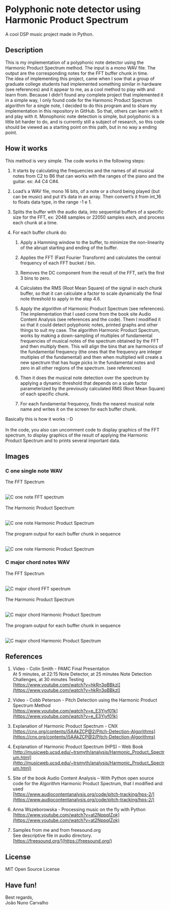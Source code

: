 # Polyphonic note detector using Harmonic Product Spectrum
A cool DSP music project made in Python.


## Description
This is my implementation of a polyphonic note detector using the Harmonic Product Spectrum method. The input is a mono WAV file. The output are the corresponding notes for the FFT buffer chunk in time. <br>
The idea of implementing this project, came when I sow that a group of graduate college students had implemented something similar in hardware (see references) and it appear to me, as a cool method to play with and learn from. Because I didn’t found any complete project that implemented it in a simple way, I only found code for the Harmonic Product Spectrum algorithm for a single note, I decided to do this program and to share my implementation in this repository in GitHub. So that, others can learn with it and play with it. Monophonic note detection is simple, but polyphonic is a little bit harder to do, and is currently still a subject of research, so this code should be viewed as a starting point on this path, but in no way a ending point.


## How it works
This method is very simple. The code works in the following steps: <br>

1. It starts by calculating the frequencies and the names of all musical notes from C2 to B6 that can works with the ranges of the piano and the guitar. ex: A4 C4 C#4.
 
2. Load’s a WAV file, mono 16 bits, of a note or a chord being played (but can be music) and put it’s data in an array. Then convert’s it from int_16 to  floats data type, in the range -1 e 1.

3. Splits the buffer with the audio data, into sequential buffers of a specific size for the FFT, ex: 2048 samples or 22050 samples each, and process each chunk at a time.

4. For each buffer chunk do:

    1. Apply a Hamming window to the buffer, to minimize the non-linearity of the abrupt starting and ending of the buffer.

    2. Applies the FFT (Fast Fourier Transform) and calculates the central frequency of each FFT bucket / bin.

    3. Removes the DC component from the result of the FFT, set’s the first 3 bins to zero.

    4. Calculates the RMS (Root Mean Square) of the signal in each chunk buffer, so that it can calculate a factor to scale dynamically the final note threshold to apply in the step 4.6.
 
    5. Apply the algorithm of Harmonic Product Spectrum (see references). The implementation that I used come from the book site Audio Content Analysis (see references and the code). Them I modified it so that it could detect polyphonic notes, printed graphs and other things to suit my case. The algorithm Harmonic Product Spectrum, works by making a down-sampling of multiples of fundamental frequencies of musical notes of the spectrum obtained by the FFT and then multiply them. This will align the bins that are harmonics of the fundamental frequency (the ones that the frequency are integer multiples of the fundamental) and then when multiplied will create a new spectrum that has huge picks in the fundamental notes and zero in all other regions of the spectrum. (see references)

    6. Then it does the musical note detection over the spectrum by applying a dynamic threshold that depends on a scale factor parameterized by the previously calculated RMS (Root Mean Square) of each specific chunk.

    7. For each fundamental frequency, finds the nearest musical note name and writes it on the screen for each buffer chunk.

Basically this is how it works :-D <br>
<br>
In the code, you also can uncomment code to display graphics of the FFT spectrum, to display graphics of the result of applying the Harmonic Product Spectrum and to prints several important data.


## Images

### C one single note WAV

The FFT Spectrum <br>
<br>

![C one note FFT spectrum](./images/PolyND_C_one_note_FFT_Spectrum.png) <br>
<br>
The Harmonic Product Spectrum <br>
<br>

![C one note Harmonic Product Spectrum](./images/PolyND_C_one_note_threashold.png) <br>
<br>
The program output for each buffer chunk in sequence <br>
<br>

![C one note Harmonic Product Spectrum](./images/PolyND_C_one_note_output.png) <br>

### C major chord notes WAV

The FFT Spectrum <br>
<br>

![C major chord FFT spectrum](./images/PolyND_C_Chord_FFT_spectrum.png) <br>
<br>
The Harmonic Product Spectrum <br>
<br>

![C major chord Harmonic Product Spectrum](./images/PolyND_C_chord_threshold.png) <br>
<br>
The program output for each buffer chunk in sequence <br>
<br>

![C major chord Harmonic Product Spectrum](./images/PolyND_C_chord_output.png) <br>


## References

1. Video - Colin Smith - PAMC Final Presentation <br>
   At  5 minutes, at 22:15 Note Detector, at 25 minutes Note Detection Challenges, at 30 minutes Testing <br>
   [https://www.youtube.com/watch?v=hkRn3qBBkzI](https://www.youtube.com/watch?v=hkRn3qBBkzI)

2. Video - Cobb Peterson - Pitch Detection using the Harmonic Product Spectrum Method <br>
   [https://www.youtube.com/watch?v=e_E3Yiyf01k](https://www.youtube.com/watch?v=e_E3Yiyf01k)

3. Explanation of Harmonic Product Spectrum - CNX <br>
   [https://cnx.org/contents/i5AAkZCP@2/Pitch-Detection-Algorithms](https://cnx.org/contents/i5AAkZCP@2/Pitch-Detection-Algorithms)

4. Explanation of Harmonic Product Spectrum (HPS) – Web Book <br>
   [http://musicweb.ucsd.edu/~trsmyth/analysis/Harmonic_Product_Spectrum.html](http://musicweb.ucsd.edu/~trsmyth/analysis/Harmonic_Product_Spectrum.html) 

5. Site of the book Audio Content Analysis – With Python open source code for the Algorithm Harmonic Product Spectrum, that I modified and used <br>
   [https://www.audiocontentanalysis.org/code/pitch-tracking/hps-2/](https://www.audiocontentanalysis.org/code/pitch-tracking/hps-2/)

6. Anna Wszeborowska - Processing music on the fly with Python <br>
   [https://www.youtube.com/watch?v=at2NppqIZok](https://www.youtube.com/watch?v=at2NppqIZok)

7. Samples from me and from freesound.org <br>
   See descriptive file in audio directory. <br>
   [https://freesound.org/](https://freesound.org/)

## License
MIT Open Source License


## Have fun!
Best regards, <br>
João Nuno Carvalho 